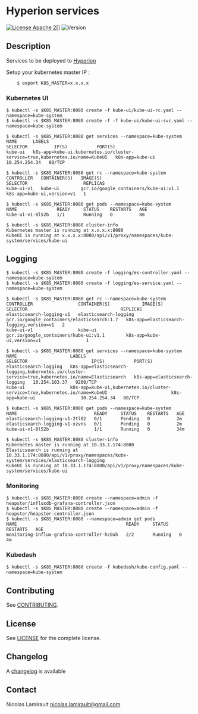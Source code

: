 # Hyperion services

[![License Apache 2][badge-license]][LICENSE][]
![Version][badge-release]

## Description

Services to be deployed to [Hyperion][]

Setup your kubernetes master IP :

        $ export K8S_MASTER=x.x.x.x

### Kubernetes UI

    $ kubectl -s $K8S_MASTER:8080 create -f kube-ui/kube-ui-rc.yaml --namespace=kube-system
    $ kubectl -s $K8S_MASTER:8080 create -f -f kube-ui/kube-ui-svc.yaml --namespace=kube-system

    $ kubectl -s $K8S_MASTER:8080 get services --namespace=kube-system
    NAME      LABELS                                                                         SELECTOR          IP(S)           PORT(S)
    kube-ui   k8s-app=kube-ui,kubernetes.io/cluster-service=true,kubernetes.io/name=KubeUI   k8s-app=kube-ui   10.254.254.34   80/TCP

    $ kubectl -s $K8S_MASTER:8080 get rc --namespace=kube-system
    CONTROLLER   CONTAINER(S)   IMAGE(S)                                SELECTOR                     REPLICAS
    kube-ui-v1   kube-ui        gcr.io/google_containers/kube-ui:v1.1   k8s-app=kube-ui,version=v1   1

    $ kubectl -s $K8S_MASTER:8080 get pods --namespace=kube-system
    NAME               READY     STATUS    RESTARTS   AGE
    kube-ui-v1-8l52b   1/1       Running   0          8m

    $ kubectl -s $K8S_MASTER:8080 cluster-info
    Kubernetes master is running at x.x.x.x:8080
    KubeUI is running at x.x.x.x:8080/api/v1/proxy/namespaces/kube-system/services/kube-ui

## Logging

    $ kubectl -s $K8S_MASTER:8080 create -f logging/es-controller.yaml --namespace=kube-system
    $ kubectl -s $K8S_MASTER:8080 create -f logging/es-service.yaml --namespace=kube-system

    $ kubectl -s $K8S_MASTER:8080 get rc --namespace=kube-system
    CONTROLLER                 CONTAINER(S)            IMAGE(S)                                     SELECTOR                                   REPLICAS
    elasticsearch-logging-v1   elasticsearch-logging   gcr.io/google_containers/elasticsearch:1.7   k8s-app=elasticsearch-logging,version=v1   2
    kube-ui-v1                 kube-ui                 gcr.io/google_containers/kube-ui:v1.1        k8s-app=kube-ui,version=v1                 1

    $ kubectl -s $K8S_MASTER:8080 get services --namespace=kube-system
    NAME                    LABELS                                                                                              SELECTOR                        IP(S)           PORT(S)
    elasticsearch-logging   k8s-app=elasticsearch-logging,kubernetes.io/cluster-service=true,kubernetes.io/name=Elasticsearch   k8s-app=elasticsearch-logging   10.254.103.37   9200/TCP
    kube-ui                 k8s-app=kube-ui,kubernetes.io/cluster-service=true,kubernetes.io/name=KubeUI                        k8s-app=kube-ui                 10.254.254.34   80/TCP

    $ kubectl -s $K8S_MASTER:8080 get pods --namespace=kube-system
    NAME                             READY     STATUS    RESTARTS   AGE
    elasticsearch-logging-v1-2tl02   0/1       Pending   0          2m
    elasticsearch-logging-v1-xzvns   0/1       Pending   0          2m
    kube-ui-v1-8l52b                 1/1       Running   0          34m

    $ kubectl -s $K8S_MASTER:8080 cluster-info
    Kubernetes master is running at 10.33.1.174:8080
    Elasticsearch is running at 10.33.1.174:8080/api/v1/proxy/namespaces/kube-system/services/elasticsearch-logging
    KubeUI is running at 10.33.1.174:8080/api/v1/proxy/namespaces/kube-system/services/kube-ui


### Monitoring

    $ kubectl -s $K8S_MASTER:8080 create --namespace=admin -f heapster/influxdb-grafana-controller.json
    $ kubectl -s $K8S_MASTER:8080 create --namespace=admin -f heapster/heapster-controller.json
    $ kubectl -s $K8S_MASTER:8080 --namespace=admin get pods
    NAME                                         READY     STATUS    RESTARTS   AGE
    monitoring-influx-grafana-controller-hc0uh   2/2       Running   0          4m


### Kubedash

    $ kubectl -s $K8S_MASTER:8080 create -f kubedash/kube-config.yaml --namespace=kube-system



## Contributing

See [CONTRIBUTING](CONTRIBUTING.md).


## License

See [LICENSE][] for the complete license.


## Changelog

A [changelog](ChangeLog.md) is available


## Contact

Nicolas Lamirault <nicolas.lamirault@gmail.com>


[Hyperion]: https://github.com/portefaix/hyperion
[LICENSE]: https://github.com/portefaix/hyperion/blob/master/LICENSE
[Issue tracker]: https://github.com/portefaix/hyperion/issues

[badge-license]: https://img.shields.io/badge/license-Apache_2-green.svg
[badge-release]: https://img.shields.io/github/release/nlamirault/hyperion.svg
